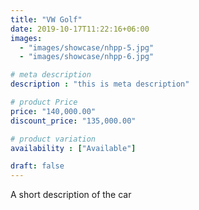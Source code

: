 ```yaml
---
title: "VW Golf"
date: 2019-10-17T11:22:16+06:00
images: 
  - "images/showcase/nhpp-5.jpg"
  - "images/showcase/nhpp-6.jpg"

# meta description
description : "this is meta description"

# product Price
price: "140,000.00"
discount_price: "135,000.00"

# product variation
availability : ["Available"]

draft: false
---
```


A short description of the car
